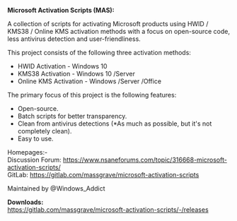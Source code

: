    **Microsoft Activation Scripts (MAS):**

   A collection of scripts for activating Microsoft products using HWID / KMS38 / Online KMS activation methods 
   with a focus on open-source code, less antivirus detection and user-friendliness.

   This project consists of the following three activation methods:

   * HWID Activation       - Windows 10
   * KMS38 Activation      - Windows 10 /Server
   * Online KMS Activation - Windows /Server /Office

   The primary focus of this project is the following features:

   * Open-source.
   * Batch scripts for better transparency.
   * Clean from antivirus detections (*As much as possible, but it's not completely clean).
   * Easy to use.

   Homepages:-<br/>
   Discussion Forum: https://www.nsaneforums.com/topic/316668-microsoft-activation-scripts/<br/>
   GitLab: https://gitlab.com/massgrave/microsoft-activation-scripts<br/>

   Maintained by @Windows_Addict
   
   
   **Downloads:** <br/>
   https://gitlab.com/massgrave/microsoft-activation-scripts/-/releases